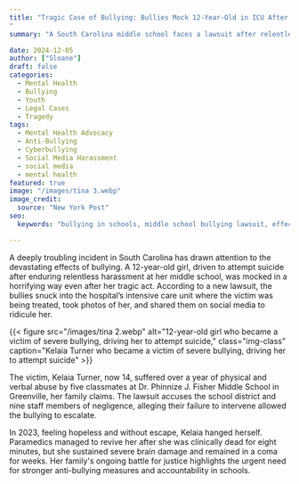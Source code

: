```yaml
---
title: "Tragic Case of Bullying: Bullies Mock 12-Year-Old in ICU After Driving Her to Attempt Suicide
"
summary: "A South Carolina middle school faces a lawsuit after relentless bullying drove 12-year-old Kelaia Turner to attempt suicide. Even after the tragic event, her bullies mocked her by taking photos in the ICU and sharing them online. The case highlights the urgent need for better anti-bullying efforts and mental health support in schools."

date: 2024-12-05
author: ["Sloane"]
draft: false
categories:
  - Mental Health
  - Bullying
  - Youth
  - Legal Cases
  - Tragedy
tags:
  - Mental Health Advocacy
  - Anti-Bullying
  - Cyberbullying
  - Social Media Harassment
  - social media
  - mental health
featured: true
image: "/images/tina 3.webp"
image_credit: 
  source: "New York Post"
seo:
  keywords: "bullying in schools, middle school bullying lawsuit, effects of bullying on teens, South Carolina bullying case, teen suicide prevention, social media bullying"

---
```



A deeply troubling incident in South Carolina has drawn attention to the devastating effects of bullying. A 12-year-old girl, driven to attempt suicide after enduring relentless harassment at her middle school, was mocked in a horrifying way even after her tragic act. According to a new lawsuit, the bullies snuck into the hospital’s intensive care unit where the victim was being treated, took photos of her, and shared them on social media to ridicule her.

{{< figure src="/images/tina 2.webp" alt="12-year-old girl who became a victim of severe bullying, driving her to attempt suicide," class="img-class" caption="Kelaia Turner who became a victim of severe bullying, driving her to attempt suicide" >}}

The victim, Kelaia Turner, now 14, suffered over a year of physical and verbal abuse by five classmates at Dr. Phinnize J. Fisher Middle School in Greenville, her family claims. The lawsuit accuses the school district and nine staff members of negligence, alleging their failure to intervene allowed the bullying to escalate.

In 2023, feeling hopeless and without escape, Kelaia hanged herself. Paramedics managed to revive her after she was clinically dead for eight minutes, but she sustained severe brain damage and remained in a coma for weeks. Her family's ongoing battle for justice highlights the urgent need for stronger anti-bullying measures and accountability in schools.

